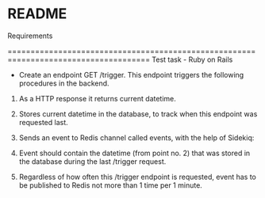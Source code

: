 # README
Requirements 


=====================================================================================
Test task - Ruby on Rails
+ Create an endpoint GET /trigger. This endpoint triggers the following procedures in the backend.


1. As a HTTP response it returns current datetime.

2. Stores current datetime in the database, to track when this endpoint was requested last.

3. Sends an event to Redis channel called events, with the help of Sidekiq:

4. Event should contain the datetime (from point no. 2) that was stored in the database during the last /trigger request.

5. Regardless of how often this /trigger endpoint is requested, event has to be published to Redis not more than 1 time per 1 minute.

